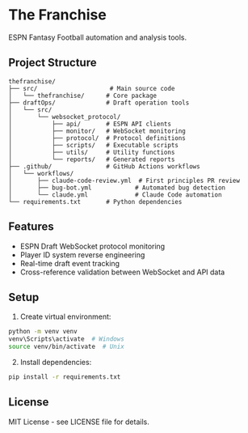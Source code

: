 # The Franchise

ESPN Fantasy Football automation and analysis tools.

## Project Structure

```
thefranchise/
├── src/                    # Main source code
│   └── thefranchise/      # Core package
├── draftOps/              # Draft operation tools
│   └── src/
│       └── websocket_protocol/
│           ├── api/       # ESPN API clients
│           ├── monitor/   # WebSocket monitoring
│           ├── protocol/  # Protocol definitions
│           ├── scripts/   # Executable scripts
│           ├── utils/     # Utility functions
│           └── reports/   # Generated reports
├── .github/               # GitHub Actions workflows
│   └── workflows/
│       ├── claude-code-review.yml  # First principles PR review
│       ├── bug-bot.yml            # Automated bug detection
│       └── claude.yml             # Claude Code automation
└── requirements.txt       # Python dependencies
```

## Features

- ESPN Draft WebSocket protocol monitoring
- Player ID system reverse engineering
- Real-time draft event tracking
- Cross-reference validation between WebSocket and API data

## Setup

1. Create virtual environment:
```bash
python -m venv venv
venv\Scripts\activate  # Windows
source venv/bin/activate  # Unix
```

2. Install dependencies:
```bash
pip install -r requirements.txt
```

## License

MIT License - see LICENSE file for details.